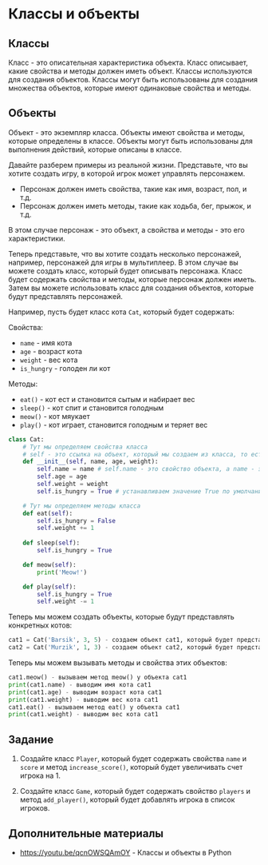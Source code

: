 # Классы и объекты

## Классы

Класс - это описательная характеристика объекта. Класс описывает, какие свойства и методы должен иметь объект. Классы
используются для создания объектов. Классы могут быть использованы для создания множества объектов, которые имеют
одинаковые свойства и методы.

## Объекты

Объект - это экземпляр класса. Объекты имеют свойства и методы, которые определены в классе. Объекты могут быть
использованы для выполнения действий, которые описаны в классе.

Давайте разберем примеры из реальной жизни. Представьте, что вы хотите создать игру, в которой игрок может управлять
персонажем.

- Персонаж должен иметь свойства, такие как имя, возраст, пол, и т.д.
- Персонаж должен иметь методы, такие как ходьба, бег, прыжок, и т.д.

В этом случае персонаж - это объект, а свойства и методы - это его характеристики.

Теперь представьте, что вы хотите создать несколько персонажей, например, персонажей для игры в мультиплеер. В этом
случае вы можете создать класс, который будет описывать персонажа. Класс будет содержать свойства и методы, которые
персонаж должен иметь. Затем вы можете использовать класс для создания объектов, которые будут представлять персонажей.

Например, пусть будет класс кота `Cat`, который будет содержать:

Свойства:
- `name` - имя кота
- `age` - возраст кота
- `weight` - вес кота
- `is_hungry` - голоден ли кот

Методы:
- `eat()` - кот ест и становится сытым и набирает вес
- `sleep()` - кот спит и становится голодным
- `meow()` - кот мяукает
- `play()` - кот играет, становится голодным и теряет вес


```python
class Cat:
    # Тут мы определяем свойства класса
    # self - это ссылка на объект, который мы создаем из класса, то есть конкретный объект
    def __init__(self, name, age, weight):
        self.name = name # self.name - это свойство объекта, а name - это значение, которое мы передаем в метод
        self.age = age
        self.weight = weight
        self.is_hungry = True # устанавливаем значение True по умолчанию, то есть при создании кота он будет голоден изначально

    # Тут мы определяем методы класса
    def eat(self):
        self.is_hungry = False
        self.weight += 1
    
    def sleep(self):
        self.is_hungry = True

    def meow(self):
        print('Meow!')

    def play(self):
        self.is_hungry = True
        self.weight -= 1
```

Теперь мы можем создать объекты, которые будут представлять конкретных котов:

```python
cat1 = Cat('Barsik', 3, 5) - создаем объект cat1, который будет представлять кота с именем Barsik, возрастом 3 года и весом 5 кг
cat2 = Cat('Murzik', 1, 3) - создаем объект cat2, который будет представлять кота с именем Murzik, возрастом 1 год и весом 3 кг
```

Теперь мы можем вызывать методы и свойства этих объектов:

```python
cat1.meow() - вызываем метод meow() у объекта cat1
print(cat1.name) - выводим имя кота cat1
print(cat1.age) - выводим возраст кота cat1
print(cat1.weight) - выводим вес кота cat1
cat1.eat() - вызываем метод eat() у объекта cat1
print(cat1.weight) - выводим вес кота cat1
```

## Задание

1. Создайте класс `Player`, который будет содержать свойства `name` и `score` и метод `increase_score()`, который будет увеличивать счет игрока на 1.

2. Создайте класс `Game`, который будет содержать свойство `players` и метод `add_player()`, который будет добавлять игрока в список игроков.


## Дополнительные материалы

- https://youtu.be/qcnOWSQAmOY - Классы и объекты в Python



